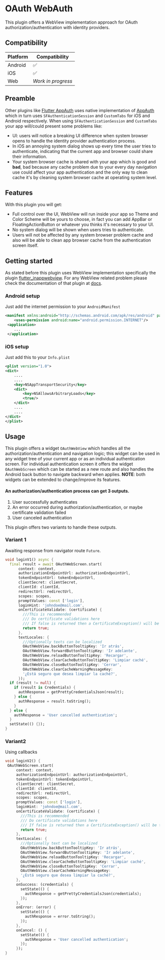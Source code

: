 
# OAuth WebAuth

This plugin offers a WebView implementation approach for OAuth authorization/authentication with identity providers.

## Compatibility

| Platform | Compatibility |
| ------ | ------ |
| Android | :white_check_mark: |
| iOS | :white_check_mark: |
| Web | *Work in progress* |

## Preamble
Other plugins like [Flutter AppAuth](https://pub.dev/packages/flutter_appauth) uses native implementation of [AppAuth](https://appauth.io/) which in turn uses `SFAuthenticationSession` and `CustomTabs` for iOS and Android respectively. When using `SFAuthenticationSession` and `CustomTabs` your app will/could present some problems like:
- UI: users will notice a breaking UI difference when system browser opens to handle the identity provider authentication process.
- In iOS an annoying system dialog shows up every time the user tries to authenticate, indicating that the current app and browser could share their information.
- Your system browser cache is shared with your app which is good and **bad**, bad because any cache problem due to your every day navigation use could affect your app authentication and the only way to clean cache it's by cleaning system browser cache at operating system level.

## Features

With this plugin you will get:
- Full control over the UI, WebView will run inside your app so Theme and Color Scheme will be yours to choose, in fact you can add AppBar or FloatingActionButton or whatever you thinks it's necessary to your UI.
- No system dialog will be shown when users tries to authenticate.
- Users will not be affected by any system browser problem cache and also will be able to clean app browser cache from the authentication screen itself.

## Getting started

As stated before this plugin uses WebView implementation specifically the plugin [flutter_inappwebview](https://pub.dev/packages/flutter_inappwebview). For any WebView related problem please check the documentation of that plugin at [docs](https://inappwebview.dev/docs/).

### Android setup
Just add the internet permission to your `AndroidManifest`
```xml
<manifest xmlns:android="http://schemas.android.com/apk/res/android" package="com.example.example">  
    <uses-permission android:name="android.permission.INTERNET"/>  
 <application>  
    ...
 </application>
```

### iOS setup
Just add this to your `Info.plist`

```xml
<plist version="1.0">  
<dict>
    ....
    ....
    <key>NSAppTransportSecurity</key>
    <dict>
        <key>NSAllowsArbitraryLoads</key>
        <true/>
    </dict>
    ....
    ....
</dict>  
</plist>
```

## Usage
This plugin offers a widget `OAuthWebView` which handles all the authorization/authentication and navigation logic; this widget can be used in any widget tree of your current app or as an individual authentication screen. For individual authentication screen it offers the widget `OAuthWebScreen` which can be started as a new route and also handles the Android back button to navigate backward when applies.
**NOTE**: both widgets can be extended to change/improve its features.

#### An authorization/authentication process can get 3 outputs.
1. User successfully authenticates
2. An error occurred during authorization/authentication, or maybe certificate validation failed
3. User canceled authentication

This plugin offers two variants to handle these outputs.

### Variant 1
Awaiting response from navigator route `Future`.
```dart
void loginV1() async {
  final result = await OAuthWebScreen.start(
      context: context,
      authorizationEndpointUrl: authorizationEndpointUrl,
      tokenEndpointUrl: tokenEndpointUrl,
      clientSecret: clientSecret,
      clientId: clientId,
      redirectUrl: redirectUrl,
      scopes: scopes,
      promptValues: const ['login'],
      loginHint: 'johndoe@mail.com',
      onCertificateValidate: (certificate) {
        ///This is recommended
        /// Do certificate validations here
        /// If false is returned then a CertificateException() will be thrown
        return true;
      },
      textLocales: {
        ///Optionally texts can be localized
        OAuthWebView.backButtonTooltipKey: 'Ir atrás',
        OAuthWebView.forwardButtonTooltipKey: 'Ir adelante',
        OAuthWebView.reloadButtonTooltipKey: 'Recargar',
        OAuthWebView.clearCacheButtonTooltipKey: 'Limpiar caché',
        OAuthWebView.closeButtonTooltipKey: 'Cerrar',
        OAuthWebView.clearCacheWarningMessageKey:
        '¿Está seguro que desea limpiar la caché?',
      });
  if (result != null) {
    if (result is Credentials) {
      authResponse = getPrettyCredentialsJson(result);
    } else {
      authResponse = result.toString();
    }
  } else {
    authResponse = 'User cancelled authentication';
  }
  setState(() {});
}
```

### Variant2
Using callbacks
 ```dart
void loginV2() {
  OAuthWebScreen.start(
      context: context,
      authorizationEndpointUrl: authorizationEndpointUrl,
      tokenEndpointUrl: tokenEndpointUrl,
      clientSecret: clientSecret,
      clientId: clientId,
      redirectUrl: redirectUrl,
      scopes: scopes,
      promptValues: const ['login'],
      loginHint: 'johndoe@mail.com',
      onCertificateValidate: (certificate) {
        ///This is recommended
        /// Do certificate validations here
        /// If false is returned then a CertificateException() will be thrown
        return true;
      },
      textLocales: {
        ///Optionally text can be localized
        OAuthWebView.backButtonTooltipKey: 'Ir atrás',
        OAuthWebView.forwardButtonTooltipKey: 'Ir adelante',
        OAuthWebView.reloadButtonTooltipKey: 'Recargar',
        OAuthWebView.clearCacheButtonTooltipKey: 'Limpiar caché',
        OAuthWebView.closeButtonTooltipKey: 'Cerrar',
        OAuthWebView.clearCacheWarningMessageKey:
        '¿Está seguro que desea limpiar la caché?',
      },
      onSuccess: (credentials) {
        setState(() {
          authResponse = getPrettyCredentialsJson(credentials);
        });
      },
      onError: (error) {
        setState(() {
          authResponse = error.toString();
        });
      },
      onCancel: () {
        setState(() {
          authResponse = 'User cancelled authentication';
        });
      });
}
 ```